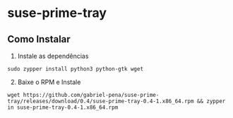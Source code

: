 # suse-prime-tray

## Como Instalar

1. Instale as dependências

`sudo zypper install python3 python-gtk wget`

2. Baixe o RPM e Instale

`wget https://github.com/gabriel-pena/suse-prime-tray/releases/download/0.4/suse-prime-tray-0.4-1.x86_64.rpm && zypper in suse-prime-tray-0.4-1.x86_64.rpm`